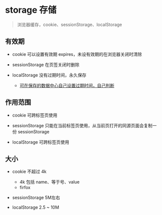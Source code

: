 # storage 存储

> 浏览器缓存，cookie、sessionStorage、localStorage

## 有效期
    
* cookie            可以设置有效期 expires，未设有效期的在浏览器关闭时清除

* sessionStorage    在页签关闭时删除

* localStorage      没有过期时间，永久保存

    * [可在保存的数据中心自己设置过期时间，自己判断](https://blog.csdn.net/zhaoxiang66/article/details/86703438)

## 作用范围

* cookie            可跨标签页使用

* sessionStorage    只能在当前标签页使用，从当前页打开的同源页面会复制一份 sessionStorage

* localStorage      可跨标签页使用

## 大小

* cookie            不超过 4k
    
    * 4k 包括 name、等于号、value
    * firfox 

* sessionStorage    5M左右

* localStorage      2.5 ~ 10M
